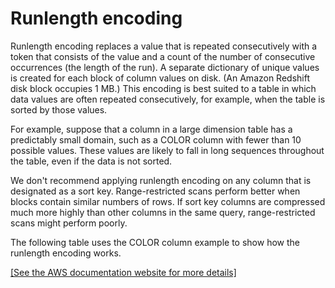 # Runlength encoding<a name="c_Runlength_encoding"></a>

Runlength encoding replaces a value that is repeated consecutively with a token that consists of the value and a count of the number of consecutive occurrences \(the length of the run\)\. A separate dictionary of unique values is created for each block of column values on disk\. \(An Amazon Redshift disk block occupies 1 MB\.\) This encoding is best suited to a table in which data values are often repeated consecutively, for example, when the table is sorted by those values\.

For example, suppose that a column in a large dimension table has a predictably small domain, such as a COLOR column with fewer than 10 possible values\. These values are likely to fall in long sequences throughout the table, even if the data is not sorted\.

We don't recommend applying runlength encoding on any column that is designated as a sort key\. Range\-restricted scans perform better when blocks contain similar numbers of rows\. If sort key columns are compressed much more highly than other columns in the same query, range\-restricted scans might perform poorly\.

The following table uses the COLOR column example to show how the runlength encoding works\.

[\[See the AWS documentation website for more details\]](http://docs.aws.amazon.com/redshift/latest/dg/c_Runlength_encoding.html)